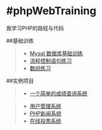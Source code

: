 #phpWebTraining
=====
我学习PHP的路程与代码

##基础训练
>* [Mysql 数据库基础训练](https://github.com/XINCGer/phpWebTraining/blob/master/MysqlBasicTraining.php)
>* [流程控制语句练习](https://github.com/XINCGer/phpWebTraining/tree/master/ProcessControlTraining)
>* [数组练习](https://github.com/XINCGer/phpWebTraining/tree/master/ArrayTraining)

##实例项目
>* [一个简单的成绩查询系统](https://github.com/XINCGer/phpWebTraining/tree/master/SimpleGradeQuery) 

>* [用户管理系统](https://github.com/XINCGer/phpWebTraining/tree/master/UserManageSystem)
>* [PHP新闻系统](https://github.com/XINCGer/phpWebTraining/tree/master/NewsManageSystem)
>* [在线投票系统](https://github.com/XINCGer/phpWebTraining/tree/master/VoteOnline)
